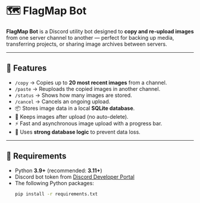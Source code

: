 # 🗺️ FlagMap Bot

**FlagMap Bot** is a Discord utility bot designed to **copy and re-upload images** from one server channel to another — perfect for backing up media, transferring projects, or sharing image archives between servers.

---

## 🚀 Features

- `/copy` → Copies up to **20 most recent images** from a channel.
- `/paste` → Reuploads the copied images in another channel.
- `/status` → Shows how many images are stored.
- `/cancel` → Cancels an ongoing upload.
- 📦 Stores image data in a local **SQLite database**.
- 💾 Keeps images after upload (no auto-delete).
- ⚡ Fast and asynchronous image upload with a progress bar.
- 🧠 Uses **strong database logic** to prevent data loss.

---

## 🧰 Requirements

- Python **3.9+** (recommended: **3.11+**)
- Discord bot token from [Discord Developer Portal](https://discord.com/developers/applications)
- The following Python packages:
  ```bash
  pip install -r requirements.txt
